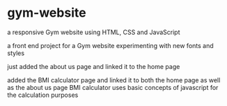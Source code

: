 # gym-website
a responsive Gym website using HTML, CSS and JavaScript

a front end project for a Gym website 
experimenting with new fonts and styles


just added the about us page and linked it to the home page

added the BMI calculator page and linked it to both the home page as well as the about us page
BMI calculator uses basic concepts of javascript for the calculation purposes
